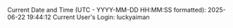 Current Date and Time (UTC - YYYY-MM-DD HH:MM:SS formatted): 2025-06-22 19:44:12
Current User's Login: luckyaiman
